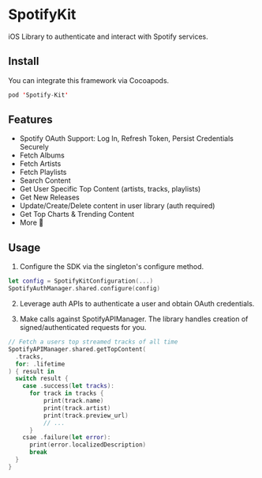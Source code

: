 # SpotifyKit

iOS Library to authenticate and interact with Spotify services.

## Install

You can integrate this framework via Cocoapods.

```swift
pod 'Spotify-Kit'
```

## Features

- Spotify OAuth Support: Log In, Refresh Token, Persist Credentials Securely
- Fetch Albums
- Fetch Artists
- Fetch Playlists
- Search Content
- Get User Specific Top Content (artists, tracks, playlists)
- Get New Releases
- Update/Create/Delete content in user library (auth required)
- Get Top Charts & Trending Content
- More 🚀

## Usage

1. Configure the SDK via the singleton's configure method.

```swift
let config = SpotifyKitConfiguration(...)
SpotifyAuthManager.shared.configure(config)
```

2. Leverage auth APIs to authenticate a user and obtain OAuth credentials.

3. Make calls against SpotifyAPIManager. The library handles creation of signed/authenticated requests for you.

```swift
// Fetch a users top streamed tracks of all time
SpotifyAPIManager.shared.getTopContent(
  .tracks,
  for: .lifetime
) { result in
  switch result {
    case .success(let tracks):
      for track in tracks {
          print(track.name)
          print(track.artist)
          print(track.preview_url)
          // ...
      }
    csae .failure(let error):
      print(error.localizedDescription)
      break
  }
}

```
